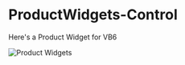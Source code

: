 # ProductWidgets-Control
Here's a Product Widget for VB6

![Product Widgets](https://user-images.githubusercontent.com/16883228/130419466-664a7ed5-3ee6-447a-aa09-ce1ff68bd15d.png)

